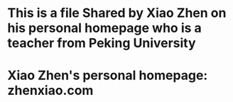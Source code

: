 # This is a file Shared by Xiao Zhen on his personal homepage who is a teacher from Peking University
# Xiao Zhen's personal homepage: zhenxiao.com
